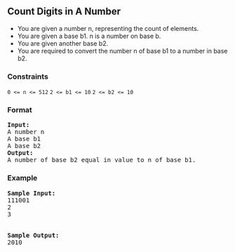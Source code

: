 <h2>Count Digits in A Number</h2>

<div>
  <ul>
    <li>You are given a number n, representing the count of elements.</li>
    <li>You are given a base b1. n is a number on base b.</li>
    <li>You are given another base b2.</li>
    <li>You are required to convert the number n of base b1 to a number in base b2.</li>
  </ul>
</div>

<h3>Constraints</h3>
<code>0 <= n <= 512</code>
<code>2 <= b1 <= 10</code>
<code>2 <= b2 <= 10</code>

<h3>Format</h3>
<pre>
<strong>Input:</strong>
A number n
A base b1
A base b2
<strong>Output:</strong>
A number of base b2 equal in value to n of base b1.
</pre>

<h3>Example</h3>
<pre>
<strong>Sample Input:</strong>
111001
2
3
<br>
<strong>Sample Output:</strong>
2010
</pre>
